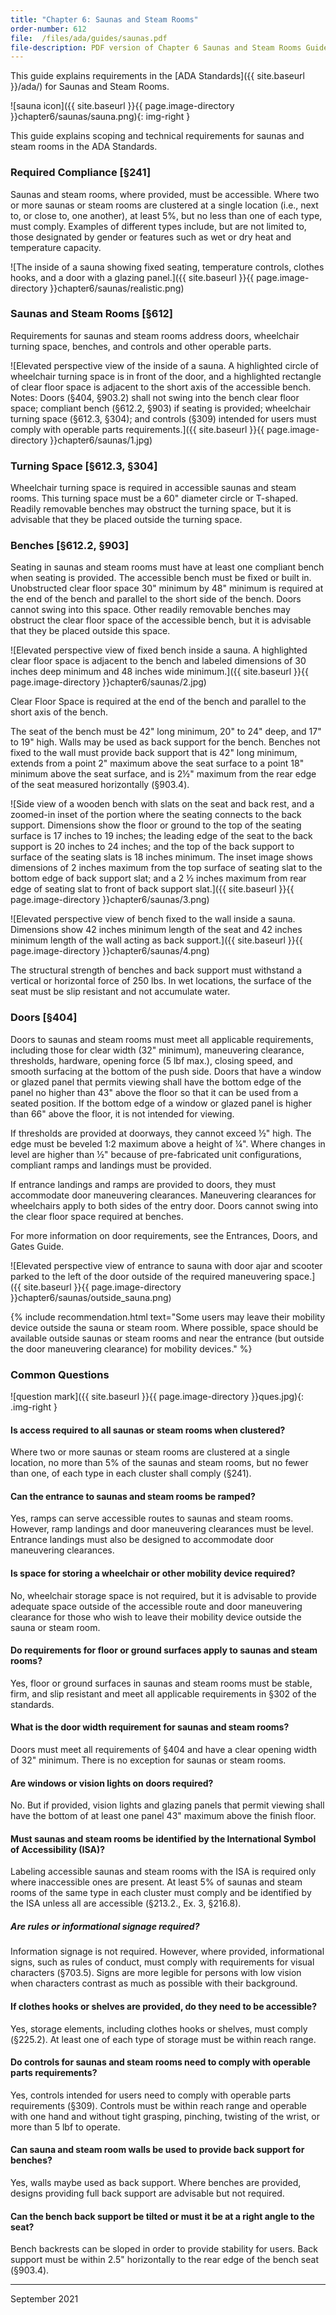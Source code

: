 ```yaml
---
title: "Chapter 6: Saunas and Steam Rooms"
order-number: 612
file:  /files/ada/guides/saunas.pdf
file-description: PDF version of Chapter 6 Saunas and Steam Rooms Guide
---
```

This guide explains requirements in the [ADA Standards]({{ site.baseurl }}/ada/) for Saunas and Steam Rooms. 

![sauna icon]({{ site.baseurl }}{{ page.image-directory }}chapter6/saunas/sauna.png){: img-right }

This guide explains scoping and technical requirements for saunas and steam rooms in the ADA Standards.

### Required Compliance [§241]

Saunas and steam rooms, where provided, must be accessible. Where two or more saunas or steam rooms are clustered at a single location (i.e., next to, or close to, one another), at least 5%, but no less than one of each type, must comply. Examples of different types include, but are not limited to, those designated by gender or features such as wet or dry heat and temperature capacity.

![The inside of a sauna showing fixed seating, temperature controls, clothes hooks, and a door with a glazing panel.]({{ site.baseurl }}{{ page.image-directory }}chapter6/saunas/realistic.png)

### Saunas and Steam Rooms [§612]

Requirements for saunas and steam rooms address doors, wheelchair turning space, benches, and controls and other operable parts.

![Elevated perspective view of the inside of a sauna. A highlighted circle of wheelchair turning space is in front of the door, and a highlighted rectangle of clear floor space is adjacent to the short axis of the accessible bench. Notes: Doors (§404, §903.2) shall not swing into the bench clear floor space; compliant bench (§612.2, §903) if seating is provided; wheelchair turning space (§612.3, §304); and controls (§309) intended for users must comply with operable parts requirements.]({{ site.baseurl }}{{ page.image-directory }}chapter6/saunas/1.jpg)

### Turning Space [§612.3, §304]

Wheelchair turning space is required in accessible saunas and steam rooms. This turning space must be a 60" diameter circle or T-shaped. Readily removable benches may obstruct the turning space, but it is advisable that they be placed outside the turning space.

### Benches [§612.2, §903]

Seating in saunas and steam rooms must have at least one compliant bench when seating is provided. The accessible bench must be fixed or built in. Unobstructed clear floor space 30" minimum by 48" minimum is required at the end of the bench and parallel to the short side of the bench. Doors cannot swing into this space. Other readily removable benches may obstruct the clear floor space of the accessible bench, but it is advisable that they be placed outside this space.

![Elevated perspective view of fixed bench inside a sauna. A highlighted clear floor space is adjacent to the bench and labeled dimensions of 30 inches deep minimum and 48 inches wide minimum.]({{ site.baseurl }}{{ page.image-directory }}chapter6/saunas/2.jpg)

Clear Floor Space is required at the end of the bench and parallel to the short axis of the bench.

The seat of the bench must be 42" long minimum, 20" to 24" deep, and 17" to 19" high. Walls may be used as back support for the bench. Benches not fixed to the wall must provide back support that is 42" long minimum, extends from a point 2" maximum above the seat surface to a point 18" minimum above the seat surface, and is 2½" maximum from the rear edge of the seat measured horizontally (§903.4).

![Side view of a wooden bench with slats on the seat and back rest, and a zoomed-in inset of the portion where the seating connects to the back support. Dimensions show the floor or ground to the top of the seating surface is 17 inches to 19 inches; the leading edge of the seat to the back support is 20 inches to 24 inches; and the top of the back support to surface of the seating slats is 18 inches minimum. The inset image shows dimensions of 2 inches maximum from the top surface of seating slat to the bottom edge of back support slat; and a 2 ½ inches maximum from rear edge of seating slat to front of back support slat.]({{ site.baseurl }}{{ page.image-directory }}chapter6/saunas/3.png)

![Elevated perspective view of bench fixed to the wall inside a sauna. Dimensions show 42 inches minimum length of the seat and 42 inches minimum length of the wall acting as back support.]({{ site.baseurl }}{{ page.image-directory }}chapter6/saunas/4.png)

The structural strength of benches and back support must withstand a vertical or horizontal force of 250 lbs. In wet locations, the surface of the seat must be slip resistant and not accumulate water.

### Doors [§404]

Doors to saunas and steam rooms must meet all applicable requirements, including those for clear width (32" minimum), maneuvering clearance, thresholds, hardware, opening force (5 lbf max.), closing speed, and smooth surfacing at the bottom of the push side. Doors that have a window or glazed panel that permits viewing shall have the bottom edge of the panel no higher than 43" above the floor so that it can be used from a seated position. If the bottom edge of a window or glazed panel is higher than 66" above the floor, it is not intended for viewing.

If thresholds are provided at doorways, they cannot exceed ½" high. The edge must be beveled 1:2 maximum above a height of ¼". Where changes in level are higher than ½" because of pre-fabricated unit configurations, compliant ramps and landings must be provided.

If entrance landings and ramps are provided to doors, they must accommodate door maneuvering clearances. Maneuvering clearances for wheelchairs apply to both sides of the entry door. Doors cannot swing into the clear floor space required at benches.

For more information on door requirements, see the Entrances, Doors, and Gates Guide.

![Elevated perspective view of entrance to sauna with door ajar and scooter parked to the left of the door outside of the required maneuvering space.]({{ site.baseurl }}{{ page.image-directory }}chapter6/saunas/outside_sauna.png)

{% include recommendation.html text="Some users may leave their mobility device outside the sauna or steam room. Where possible, space should be available outside saunas or steam rooms and near the entrance (but outside the door maneuvering clearance) for mobility devices." %}

### Common Questions

![question mark]({{ site.baseurl }}{{ page.image-directory }}ques.jpg){: .img-right }

#### Is access required to all saunas or steam rooms when clustered?

Where two or more saunas or steam rooms are clustered at a single location, no more than 5% of the saunas and steam rooms, but no fewer than one, of each type in each cluster shall comply (§241).

#### Can the entrance to saunas and steam rooms be ramped?

Yes, ramps can serve accessible routes to saunas and steam rooms. However, ramp landings and door maneuvering clearances must be level. Entrance landings must also be designed to accommodate door maneuvering clearances.

#### Is space for storing a wheelchair or other mobility device required?

No, wheelchair storage space is not required, but it is advisable to provide adequate space outside of the accessible route and door maneuvering clearance for those who wish to leave their mobility device outside the sauna or steam room.

#### Do requirements for floor or ground surfaces apply to saunas and steam rooms?

Yes, floor or ground surfaces in saunas and steam rooms must be stable, firm, and slip resistant and meet all applicable requirements in §302 of the standards.

#### What is the door width requirement for saunas and steam rooms?

Doors must meet all requirements of §404 and have a clear opening width of 32" minimum. There is no exception for saunas or steam rooms.

#### Are windows or vision lights on doors required?

No. But if provided, vision lights and glazing panels that permit viewing shall have the bottom of at least one panel 43" maximum above the finish floor.

#### Must saunas and steam rooms be identified by the International Symbol of Accessibility (ISA)?

Labeling accessible saunas and steam rooms with the ISA is required only where inaccessible ones are present. At least 5% of saunas and steam rooms of the same type in each cluster must comply and be identified by the ISA unless all are accessible (§213.2., Ex. 3, §216.8).

##### Are rules or informational signage required?

Information signage is not required. However, where provided, informational signs, such as rules of conduct, must comply with requirements for visual characters (§703.5). Signs are more legible for persons with low vision when characters contrast as much as possible with their background.

#### If clothes hooks or shelves are provided, do they need to be accessible?

Yes, storage elements, including clothes hooks or shelves, must comply (§225.2). At least one of each type of storage must be within reach range.

#### Do controls for saunas and steam rooms need to comply with operable parts requirements?

Yes, controls intended for users need to comply with operable parts requirements (§309). Controls must be within reach range and operable with one hand and without tight grasping, pinching, twisting of the wrist, or more than 5 lbf to operate.

#### Can sauna and steam room walls be used to provide back support for benches?

Yes, walls maybe used as back support. Where benches are provided, designs providing full back support are advisable but not required.

#### Can the bench back support be tilted or must it be at a right angle to the seat?

Bench backrests can be sloped in order to provide stability for users. Back support must be within 2.5" horizontally to the rear edge of the bench seat (§903.4).

----

September 2021
